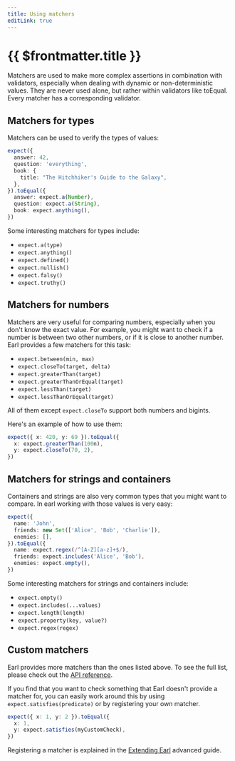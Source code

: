 ```yaml
---
title: Using matchers
editLink: true
---
```


# {{ $frontmatter.title }}

Matchers are used to make more complex assertions in combination with validators, especially when dealing with dynamic or non-deterministic values. They are never used alone, but rather within validators like toEqual. Every matcher has a corresponding validator.

## Matchers for types

Matchers can be used to verify the types of values:

```ts
expect({
  answer: 42,
  question: 'everything',
  book: {
    title: "The Hitchhiker's Guide to the Galaxy",
  },
}).toEqual({
  answer: expect.a(Number),
  question: expect.a(String),
  book: expect.anything(),
})
```

Some interesting matchers for types include:

- `expect.a(type)`
- `expect.anything()`
- `expect.defined()`
- `expect.nullish()`
- `expect.falsy()`
- `expect.truthy()`

## Matchers for numbers

Matchers are very useful for comparing numbers, especially when you don't know the exact value. For example, you might want to check if a number is between two other numbers, or if it is close to another number. Earl provides a few matchers for this task:

- `expect.between(min, max)`
- `expect.closeTo(target, delta)`
- `expect.greaterThan(target)`
- `expect.greaterThanOrEqual(target)`
- `expect.lessThan(target)`
- `expect.lessThanOrEqual(target)`

All of them except `expect.closeTo` support both numbers and bigints.

Here's an example of how to use them:

```ts
expect({ x: 420, y: 69 }).toEqual({
  x: expect.greaterThan(100n),
  y: expect.closeTo(70, 2),
})
```

## Matchers for strings and containers

Containers and strings are also very common types that you might want to compare. In earl working with those values is very easy:

```ts
expect({
  name: 'John',
  friends: new Set(['Alice', 'Bob', 'Charlie']),
  enemies: [],
}).toEqual({
  name: expect.regex(/^[A-Z][a-z]+$/),
  friends: expect.includes('Alice', 'Bob'),
  enemies: expect.empty(),
})
```

Some interesting matchers for strings and containers include:

- `expect.empty()`
- `expect.includes(...values)`
- `expect.length(length)`
- `expect.property(key, value?)`
- `expect.regex(regex)`

## Custom matchers

Earl provides more matchers than the ones listed above. To see the full list, please check out the [API reference](/api/matchers).

If you find that you want to check something that Earl doesn't provide a matcher for, you can easily work around this by using `expect.satisfies(predicate)` or by registering your own matcher.

```ts
expect({ x: 1, y: 2 }).toEqual({
  x: 1,
  y: expect.satisfies(myCustomCheck),
})
```

Registering a matcher is explained in the [Extending Earl](/advanced/extending-earl) advanced guide.
